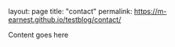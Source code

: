layout: page
title: "contact"
permalink: https://m-earnest.github.io/testblog/contact/



Content goes here
